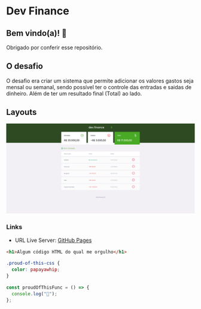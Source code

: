 ﻿# Dev Finance

## Bem vindo(a)! 👋

Obrigado por conferir esse repositório.

## O desafio

O desafio era criar um sistema que permite adicionar os valores gastos seja mensal ou semanal, sendo possível ter o controle das entradas e saidas de dinheiro. Além de ter um resultado final (Total) ao lado.


## Layouts

![Layout](./preview.png)


### Links

- URL Live Server: [GitHub Pages](https://ryanwilll.github.io/dev.finance/)

```html
<h1>Algum código HTML do qual me orgulho</h1>
```

```css
.proud-of-this-css {
  color: papayawhip;
}
```

```js
const proudOfThisFunc = () => {
  console.log("🎉");
};
```
